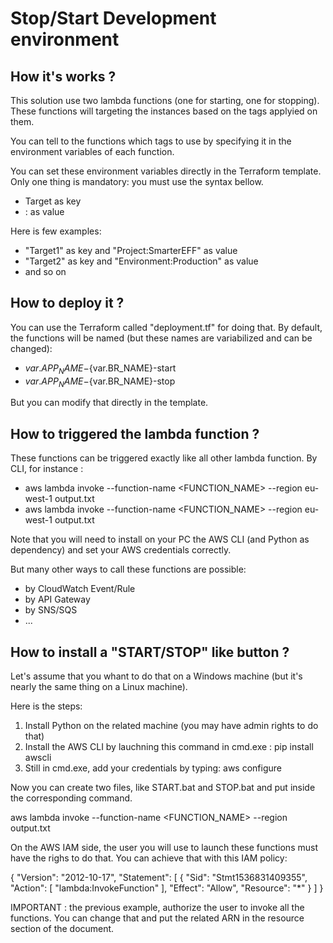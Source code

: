 # Stop/Start Development environment

## How it's works ?

This solution use two lambda functions (one for starting, one for stopping). 
These functions will targeting the instances based on the tags applyied on them.

You can tell to the functions which tags to use by specifying it in the
environment variables of each function.

You can set these environment variables directly in the Terraform template.
Only one thing is mandatory: you must use the syntax bellow.

- Target<DIGIT> as key
- <TAG>:<VALUE> as value

Here is few examples:

- "Target1" as key and "Project:SmarterEFF" as value
- "Target2" as key and "Environment:Production" as value
- and so on


## How to deploy it ?

You can use the Terraform called "deployment.tf" for doing that.
By default, the functions will be named (but these names are variabilized and 
can be changed):

- ${var.APP_NAME}-${var.BR_NAME}-start
- ${var.APP_NAME}-${var.BR_NAME}-stop

But you can modify that directly in the template.

## How to triggered the lambda function ?

These functions can be triggered exactly like all other lambda function.
By CLI, for instance :

- aws lambda invoke --function-name <FUNCTION_NAME> --region eu-west-1 output.txt
- aws lambda invoke --function-name <FUNCTION_NAME> --region eu-west-1 output.txt

Note that you will need to install on your PC the AWS CLI (and Python as 
dependency) and set your AWS credentials correctly.

But many other ways to call these functions are possible:
- by CloudWatch Event/Rule
- by API Gateway
- by SNS/SQS 
- ...

## How to install a "START/STOP" like button ?

Let's assume that you whant to do that on a Windows machine (but it's nearly
the same thing on a Linux machine). 

Here is the steps:

1. Install Python on the related machine (you may have admin rights to do that)
2. Install the AWS CLI by lauchning this command in cmd.exe : pip install awscli
3. Still in cmd.exe, add your credentials by typing: aws configure

Now you can create two files, like START.bat and STOP.bat and put inside the
corresponding command.

aws lambda invoke --function-name <FUNCTION_NAME> --region <REGION> output.txt

On the AWS IAM side, the user you will use to launch these functions must have
the righs to do that. You can achieve that with this IAM policy:

{
  "Version": "2012-10-17",
  "Statement": [
    {
      "Sid": "Stmt1536831409355",
      "Action": [
        "lambda:InvokeFunction"
      ],
      "Effect": "Allow",
      "Resource": "*"
    }
  ]
}

IMPORTANT : the previous example, authorize the user to invoke all the 
functions. You can change that and put the related ARN in
the resource section of the document. 
